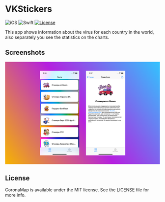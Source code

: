 # VKStickers

![iOS](https://img.shields.io/badge/iOS-10%20-blue)
![Swift](https://img.shields.io/badge/Swift-5-orange?logo=Swift&logoColor=white)
[![License](https://img.shields.io/github/license/romarakhlin/VKStickers)](https://github.com/romarakhlin/VKStickers/blob/master/LICENSE)

This app shows information about the virus for each country in the world, also separately you see the statistics on the charts.

## Screenshots

![image](./img.png)

## License

CoronaMap is available under the MIT license. See the LICENSE file for more info.
